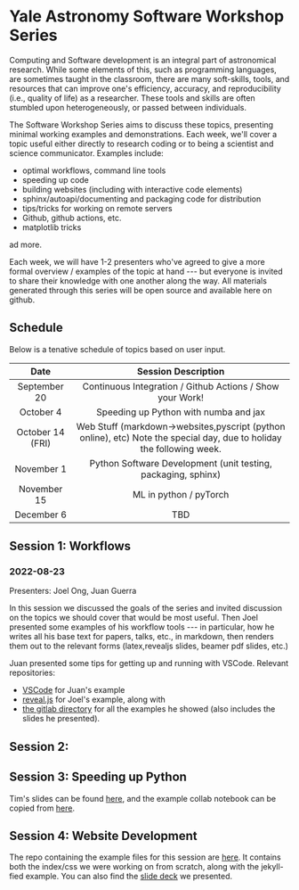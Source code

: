 # Yale Astronomy Software Workshop Series

Computing and Software development is an integral part of astronomical research. While some elements of this, such as programming languages, are sometimes taught in the classroom, there are many soft-skills, tools, and resources that can improve one's efficiency, accuracy, and reproducibility (i.e., quality of life) as a researcher. These tools and skills are often stumbled upon heterogeneously, or passed between individuals. 

The Software Workshop Series aims to discuss these topics, presenting minimal working examples and demonstrations. Each week, we'll cover a topic useful either directly to research coding or to being a scientist and science communicator. Examples include:

- optimal workflows, command line tools
- speeding up code
- building websites (including with interactive code elements)
- sphinx/autoapi/documenting and packaging code for distribution 
- tips/tricks for working on remote servers
- Github, github actions, etc.
- matplotlib tricks

ad more. 

Each week, we will have 1-2 presenters who've agreed to give a more formal overview / examples of the topic at hand --- but everyone is invited to share their knowledge with one another along the way. All materials generated through this series will be open source and available here on github. 

## Schedule
Below is a tenative schedule of topics based on user input. 

|Date | Session Description | 
|:---:|:-------------------:|
|September 20| Continuous Integration / Github Actions / Show your Work!|
|October 4| Speeding up Python with numba and jax |
|October 14 (FRI)| Web Stuff (markdown->websites,pyscript (python online), etc) Note the special day, due to holiday the following week. |
| November 1 | Python Software Development (unit testing, packaging, sphinx)| 
| November 15 | ML in python / pyTorch | 
| December 6 |TBD|




## Session 1: Workflows
### 2022-08-23

Presenters: Joel Ong, Juan Guerra

In this session we discussed the goals of the series and invited discussion on the topics we should cover that would be most useful. Then Joel presented some examples of his workflow tools --- in particular, how he writes all his base text for papers, talks, etc., in markdown, then renders them out to the relevant forms (latex,revealjs slides, beamer pdf slides, etc.) 

Juan presented some tips for getting up and running with VSCode.
Relevant repositories:
- [VSCode](https://code.visualstudio.com/) for Juan's example
- [reveal.js](https://revealjs.com/) for Joel's example, along with
- [the gitlab directory](https://gitlab.com/darthoctopus/yale-software-club) for all the examples he showed (also includes the slides he presented).

## Session 2: 

## Session 3: Speeding up Python 
Tim's slides can be found [here](https://docs.google.com/presentation/d/1k6ykPod4kxGKPLkbk5-nosdyArgCFOO31-2GTt-McGo/edit?usp=sharing), and the example collab notebook can be copied from [here](https://colab.research.google.com/drive/12Rj6dnvVESCNxbIZAex1rKB60By-_sYA?usp=sharing).

## Session 4: Website Development
The repo containing the example files for this session are [here](https://github.com/Astro-Examples/website-building). It contains both the index/css we were working on from scratch, along with the jekyll-fied example. You can also find the [slide deck](websites/jekyll.html) we presented. 

